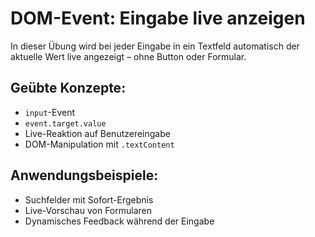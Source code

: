 # DOM-Event: Eingabe live anzeigen

In dieser Übung wird bei jeder Eingabe in ein Textfeld automatisch der aktuelle Wert live angezeigt – ohne Button oder Formular.

## Geübte Konzepte:

- `input`-Event
- `event.target.value`
- Live-Reaktion auf Benutzereingabe
- DOM-Manipulation mit `.textContent`

## Anwendungsbeispiele:

- Suchfelder mit Sofort-Ergebnis
- Live-Vorschau von Formularen
- Dynamisches Feedback während der Eingabe
